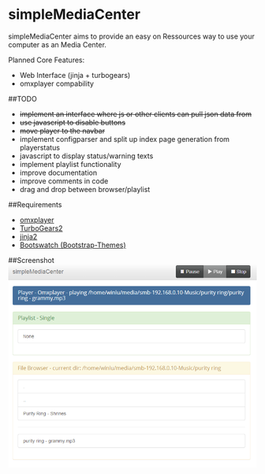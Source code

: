 simpleMediaCenter
=================

simpleMediaCenter aims to provide an easy on Ressources way to use your computer as an Media Center. 

Planned Core Features:
+ Web Interface (jinja + turbogears)
+ omxplayer compability

##TODO
+ ~~implement an interface where js or other clients can pull json data from~~
+ ~~use javascript to disable buttons~~
+ ~~move player to the navbar~~
+ implement configparser and split up index page generation from playerstatus
+ javascript to display status/warning texts
+ implement playlist functionality
+ improve documentation 
+ improve comments in code
+ drag and drop between browser/playlist

##Requirements
+ [omxplayer](http://omxplayer.sconde.net/)
+ [TurboGears2](http://turbogears.org/)
+ [jinja2](http://jinja.pocoo.org/)
+ [Bootswatch (Bootstrap-Themes)](https://github.com/thomaspark/bootswatch)

##Screenshot
![index Screenshot V0.4](./docs/simpleMediaServer_v0_4.PNG)


 
